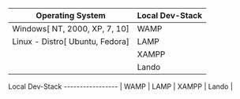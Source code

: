Operating System   |  Local Dev-Stack  
------------------ | -----------------|
Windows[ NT, 2000, XP, 7, 10] | WAMP |
Linux - Distro[ Ubuntu, Fedora]| LAMP |
                                | XAMPP |
                                | Lando

Local Dev-Stack
----------------- |
WAMP |
LAMP |
XAMPP |
Lando |
                                
